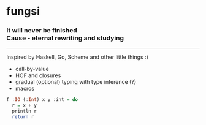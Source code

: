 # fungsi

### It will never be finished <br> Cause - eternal rewriting and studying

---

Inspired by Haskell, Go, Scheme and other little things :)

- call-by-value
- HOF and closures
- gradual (optional) typing with type inference (?)
- macros

```haskell 
f :IO (:Int) x y :int = do
  r = x + y
  println r
  return r 
```

[//]: # (### Contributions are welcome!)
